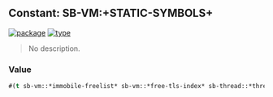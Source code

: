 ## Constant: SB-VM:+STATIC-SYMBOLS+
[![package](https://img.shields.io/badge/Package-SB--VM-5f9ea0.svg?style=social&colorA=999999)](../) [![type](https://img.shields.io/badge/Type-Constant-5f9ea0.svg?style=social&colorA=999999)](../#constant) 

> No description.

### Value
```cl
#(t sb-vm::*immobile-freelist* sb-vm::*free-tls-index* sb-thread::*thread-initial-bindings*)
```
